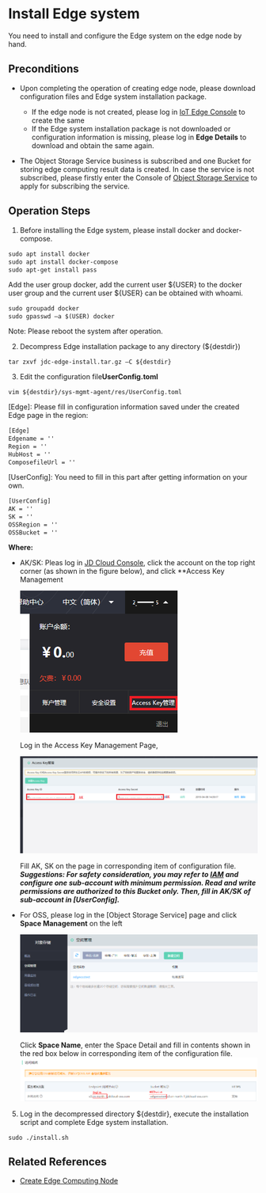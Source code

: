 # Install Edge system

You need to install and configure the Edge system on the edge node by hand.

## Preconditions

- Upon completing the operation of creating edge node, please download configuration files and Edge system installation package.

  - If the edge node is not created, please log in [IoT Edge Console](https://iot-console.jdcloud.com/iotedge) to create the same
  - If the Edge system installation package is not downloaded or configuration information is missing, please log in **Edge Details** to download and obtain the same again.

- The Object Storage Service business is subscribed and one Bucket for storing edge computing result data is created. In case the service is not subscribed, please firstly enter the Console of [Object Storage Service](https://oss-console.jdcloud.com) to apply for subscribing the service.

  

## Operation Steps

1. Before installing the Edge system, please install docker and docker-compose.

```
sudo apt install docker
sudo apt install docker-compose
sudo apt-get install pass
```
   Add the user group docker, add the current user ${USER} to the docker user group and the current user ${USER} can be obtained with whoami.
```
sudo groupadd docker
sudo gpasswd –a $(USER) docker
```
   Note: Please reboot the system after operation.
   
2. Decompress Edge installation package to any directory (${destdir})

```
tar zxvf jdc-edge-install.tar.gz –C ${destdir}
```

3. Edit the configuration file**UserConfig.toml**

```
vim ${destdir}/sys-mgmt-agent/res/UserConfig.toml
```

   [Edge]: Please fill in configuration information saved under the created Edge page in the region:

```
[Edge]
Edgename = ''
Region = ''
HubHost = ''
ComposefileUrl = ''
```

   [UserConfig]: You need to fill in this part after getting information on your own.

```
[UserConfig]
AK = ''
SK = ''
OSSRegion = ''
OSSBucket = ''
```

   **Where:**

   - AK/SK: Pleas log in [JD Cloud Console](https://console.jdcloud.com/), click the account on the top right corner (as shown in the figure below), and click **Access Key Management

     ![](../../../../image/IoT/IoT-Edge/账号.png)

     Log in the Access Key Management Page,

     ![](../../../../image/IoT/IoT-Edge/AKSK.png)

     Fill AK, SK on the page in corresponding item of configuration file. ***Suggestions: For safety consideration, you may refer to [IAM](https://docs.jdcloud.com/en/iam) and configure one sub-account with minimum permission. Read and write permissions are authorized to this Bucket only. Then, fill in AK/SK of sub-account in [UserConfig].***

   - For OSS, please log in the [Object Storage Service] page and click **Space Management** on the left

     ![](../../../../image/IoT/IoT-Edge/edgeoss1.png)

       Click **Space Name**, enter the Space Detail and fill in contents shown in the red box below in corresponding item of the configuration file.
     ![](../../../../image/IoT/IoT-Edge/edgeoss2.png)

5. Log in the decompressed directory ${destdir}, execute the installation script and complete Edge system installation.

```
sudo ./install.sh
```

   

## Related References

- [Create Edge Computing Node](Create-Edgenode.md)
